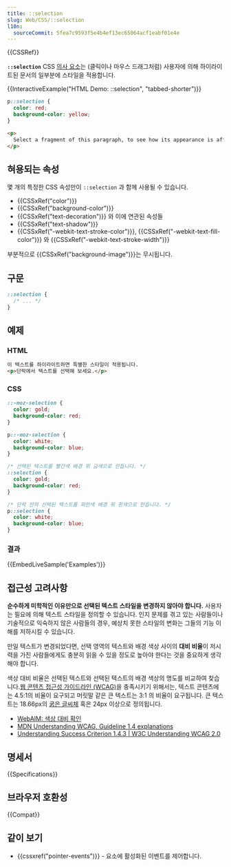 ```yaml
---
title: ::selection
slug: Web/CSS/::selection
l10n:
  sourceCommit: 5fea7c9593f5e4b4ef13ec65064acf1eabf01e4e
---
```


{{CSSRef}}

**`::selection`** CSS [의사 요소](/ko/docs/Web/CSS/Pseudo-elements)는 (클릭이나 마우스 드래그처럼) 사용자에 의해 하이라이트된 문서의 일부분에 스타일을 적용합니다.

{{InteractiveExample("HTML Demo: ::selection", "tabbed-shorter")}}

```css interactive-example
p::selection {
  color: red;
  background-color: yellow;
}
```

```html interactive-example
<p>
  Select a fragment of this paragraph, to see how its appearance is affected.
</p>
```

## 혀용되는 속성

몇 개의 특정한 CSS 속성만이 `::selection` 과 함께 사용될 수 있습니다.

- {{CSSxRef("color")}}
- {{CSSxRef("background-color")}}
- {{CSSxRef("text-decoration")}} 와 이에 연관된 속성들
- {{CSSxRef("text-shadow")}}
- {{CSSxRef("-webkit-text-stroke-color")}}, {{CSSxRef("-webkit-text-fill-color")}} 와 {{CSSxRef("-webkit-text-stroke-width")}}

부분적으로 {{CSSxRef("background-image")}}는 무시됩니다.

## 구문

```css
::selection {
  /* ... */
}
```

## 예제

### HTML

```html
이 텍스트를 하이라이트하면 특별한 스타일이 적용됩니다.
<p>단락에서 텍스트를 선택해 보세요.</p>
```

### CSS

```css hidden
::-moz-selection {
  color: gold;
  background-color: red;
}

p::-moz-selection {
  color: white;
  background-color: blue;
}
```

```css
/* 선택된 텍스트를 빨간색 배경 위 금색으로 만듭니다. */
::selection {
  color: gold;
  background-color: red;
}

/* 단락 안의 선택된 텍스트를 파란색 배경 위 흰색으로 만듭니다. */
p::selection {
  color: white;
  background-color: blue;
}
```

### 결과

{{EmbedLiveSample('Examples')}}

## 접근성 고려사항

**순수하게 미학적인 이유만으로 선택된 텍스트 스타일을 변경하지 않아야 합니다.** 사용자는 필요에 의해 텍스트 스타일을 정의할 수 있습니다. 인지 문제를 겪고 있는 사람들이나 기술적으로 익숙하지 않은 사람들의 경우, 예상치 못한 스타일의 변화는 그들의 기능 이해를 저하시킬 수 있습니다.

만일 텍스트가 변경되었다면, 선택 영역의 텍스트와 배경 색상 사이의 **대비 비율**이 저시력을 가진 사람들에게도 충분히 읽을 수 있을 정도로 높아야 한다는 것을 중요하게 생각해야 합니다.

색상 대비 비율은 선택된 텍스트와 선택된 텍스트의 배경 색상의 명도를 비교하여 찾습니다.[웹 콘텐츠 접근성 가이드라인 (WCAG)](https://www.w3.org/WAI/standards-guidelines/wcag/)을 충족시키기 위해서는, 텍스트 콘텐츠에는 4.5:1의 비율이 요구되고 머릿말 같은 큰 텍스트는 3:1 의 비율이 요구됩니다. 큰 텍스트는 18.66px의 [굵은 글씨체](/ko/docs/Web/CSS/font-weight) 혹은 24px 이상으로 정의됩니다.

- [WebAIM: 색상 대비 확인](https://webaim.org/resources/contrastchecker/)
- [MDN Understanding WCAG, Guideline 1.4 explanations](/ko/docs/Web/Accessibility/Understanding_WCAG/Perceivable#guideline_1.4_make_it_easier_for_users_to_see_and_hear_content_including_separating_foreground_from_background)
- [Understanding Success Criterion 1.4.3 | W3C Understanding WCAG 2.0](https://www.w3.org/TR/UNDERSTANDING-WCAG20/visual-audio-contrast-contrast.html)

## 명세서

{{Specifications}}

## 브라우저 호환성

{{Compat}}

## 같이 보기

- {{cssxref("pointer-events")}} - 요소에 활성화된 이벤트를 제어합니다.
